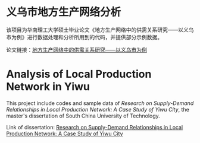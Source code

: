 # 义乌市地方生产网络分析
该项目为华南理工大学硕士毕业论文《地方生产网络中的供需关系研究——以义乌市为例》进行数据处理和分析所用到的代码，并提供部分示例数据。


论文链接：[地方生产网络中的供需关系研究——以义乌市为例](https://kns.cnki.net/kcms/detail/detail.aspx?doi=10.27151/d.cnki.ghnlu.2020.004110&dbcode=CMFD)


# Analysis of Local Production Network in Yiwu
This project include codes and sample data of *Research on Supply-Demand Relationships in Local Production Network: A Case Study of Yiwu City*, the master's dissertation of South China University of Technology.

Link of dissertation: [Research on Supply-Demand Relationships in Local Production Network: A Case Study of Yiwu City](https://kns.cnki.net/kcms/detail/detail.aspx?doi=10.27151/d.cnki.ghnlu.2020.004110&dbcode=CMFD)
